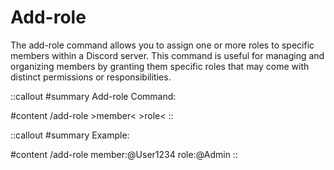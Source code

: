 # Add-role

The add-role command allows you to assign one or more roles to specific members within a Discord server. This command is useful for managing and organizing members by granting them specific roles that may come with distinct permissions or responsibilities.

::callout
#summary
Add-role Command:

#content
/add-role >member< >role<
::

::callout
#summary
Example:

#content
/add-role member:@User1234 role:@Admin
::
